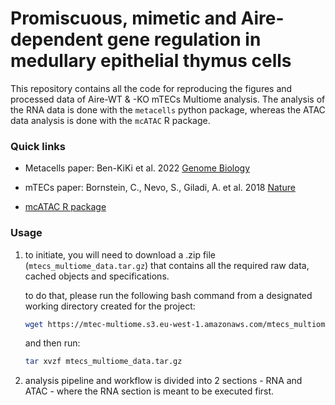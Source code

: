 # Promiscuous, mimetic and Aire-dependent gene regulation in medullary epithelial thymus cells
This repository contains all the code for reproducing the figures and processed data of Aire-WT & -KO mTECs Multiome analysis. 
The analysis of the RNA data is done with the `metacells` python package, whereas the ATAC data analysis is done with the `mcATAC` R package.

### Quick links

- Metacells paper: Ben-KiKi et al. 2022 [Genome Biology](https://doi.org/10.1186/s13059-022-02667-1)

- mTECs paper: Bornstein, C., Nevo, S., Giladi, A. et al. 2018 [Nature](https://doi.org/10.1038/s41586-018-0346-1)

- [mcATAC R package](https://github.com/tanaylab/mcATAC) 

### Usage
1. to initiate, you will need to download a .zip file (`mtecs_multiome_data.tar.gz`) that contains all the required raw data, cached objects and specifications.

   to do that, please run the following bash command from a designated working directory created for the project:
   ``` bash
   wget https://mtec-multiome.s3.eu-west-1.amazonaws.com/mtecs_multiome_data.tar.gz
   ```
   
   and then run:
   ``` bash
   tar xvzf mtecs_multiome_data.tar.gz
   ```

2. analysis pipeline and workflow is divided into 2 sections - RNA and ATAC - where the RNA section is meant to be executed first.
